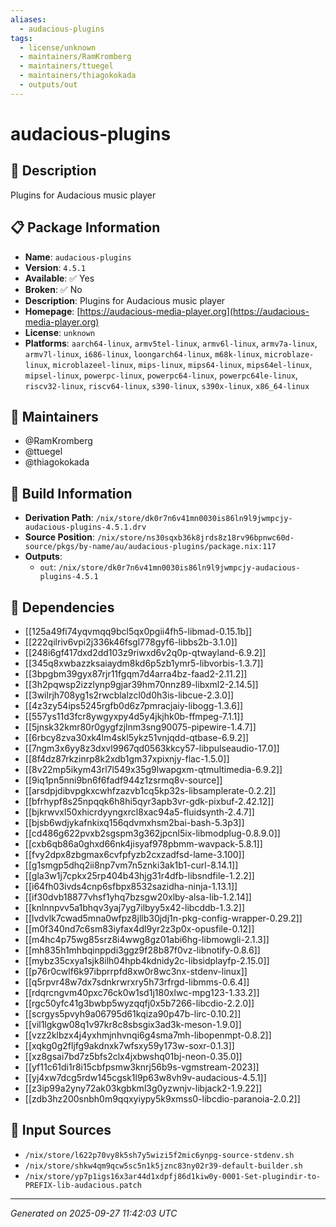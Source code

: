 ```yaml
---
aliases:
  - audacious-plugins
tags:
  - license/unknown
  - maintainers/RamKromberg
  - maintainers/ttuegel
  - maintainers/thiagokokada
  - outputs/out
---
```


# audacious-plugins

## 📝 Description

Plugins for Audacious music player

## 📋 Package Information

- **Name**: `audacious-plugins`
- **Version**: `4.5.1`
- **Available**: ✅ Yes
- **Broken**: ✅ No
- **Description**: Plugins for Audacious music player
- **Homepage**: [https://audacious-media-player.org](https://audacious-media-player.org)
- **License**: `unknown`
- **Platforms**: `aarch64-linux`, `armv5tel-linux`, `armv6l-linux`, `armv7a-linux`, `armv7l-linux`, `i686-linux`, `loongarch64-linux`, `m68k-linux`, `microblaze-linux`, `microblazeel-linux`, `mips-linux`, `mips64-linux`, `mips64el-linux`, `mipsel-linux`, `powerpc-linux`, `powerpc64-linux`, `powerpc64le-linux`, `riscv32-linux`, `riscv64-linux`, `s390-linux`, `s390x-linux`, `x86_64-linux`
## 👥 Maintainers

- @RamKromberg
- @ttuegel
- @thiagokokada


## 🔧 Build Information

- **Derivation Path**: `/nix/store/dk0r7n6v41mn0030is86ln9l9jwmpcjy-audacious-plugins-4.5.1.drv`
- **Source Position**: `/nix/store/ns30sqxb36k8jrds8z18rv96bpnwc60d-source/pkgs/by-name/au/audacious-plugins/package.nix:117`
- **Outputs**:
  - `out`:  `/nix/store/dk0r7n6v41mn0030is86ln9l9jwmpcjy-audacious-plugins-4.5.1`

## 🔗 Dependencies

- [[125a49fi74yqvmqq9bcl5qx0pgii4fh5-libmad-0.15.1b]]
- [[222qilriv6vpi2j336k46fsgl778gyf6-libbs2b-3.1.0]]
- [[248i6gf417dxd2dd103z9riwxd6v2q0p-qtwayland-6.9.2]]
- [[345q8xwbazzksaiaydm8kd6p5zb1ymr5-libvorbis-1.3.7]]
- [[3bpgbm39gyx87rjr11fgqm7d4arra4bz-faad2-2.11.2]]
- [[3h2pqwsp2izzlynp9gjar39hm70nnz89-libxml2-2.14.5]]
- [[3wilrjh708yg1s2rwcblalzcl0d0h3is-libcue-2.3.0]]
- [[4z3zy54ips5245rgfb0d6z7pmracjaiy-libogg-1.3.6]]
- [[557ys11d3fcr8ywgyxpy4d5y4jkjhk0b-ffmpeg-7.1.1]]
- [[5jnsk32kmr80r0gygfzjlnm3sng90075-pipewire-1.4.7]]
- [[6rbcy8zva30xk4lm4skl5ykz51vnjqdd-qtbase-6.9.2]]
- [[7ngm3x6yy8z3dxvl9967qd0563kkcy57-libpulseaudio-17.0]]
- [[8f4dz87rkzinrp8k2xdb1gm37xpixnjy-flac-1.5.0]]
- [[8v22mp5ikym43rl7l549x35g9lwapgxm-qtmultimedia-6.9.2]]
- [[9iq1pn5nni9bn6f6fadf944z1zsrmq8v-source]]
- [[arsdpjdibvpgkxcwhfzazvb1cq5kp32s-libsamplerate-0.2.2]]
- [[bfrhypf8s25npqqk6h8hi5qyr3apb3vr-gdk-pixbuf-2.42.12]]
- [[bjkrwvxl50xhicrdyyngxrcl8xac94a5-fluidsynth-2.4.7]]
- [[bjsb6wdjykafnkixq156qdvmxhsm2bai-bash-5.3p3]]
- [[cd486g622pvxb2sgspm3g362jpcnl5ix-libmodplug-0.8.9.0]]
- [[cxb6qb86a0ghxd66nk4jisyaf978pbmm-wavpack-5.8.1]]
- [[fvy2dpx8zbgmax6cvfpfyzb2cxzadfsd-lame-3.100]]
- [[g1smgp5dhq2ii8np7vm7n5znki3ak1b1-curl-8.14.1]]
- [[gla3w1j7cpkx25rp404b43hjg31r4dfb-libsndfile-1.2.2]]
- [[i64fh03ivds4cnp6sfbpx8532sazidha-ninja-1.13.1]]
- [[if30dvb18877vhsf1yhq7bzsgw20xlby-alsa-lib-1.2.14]]
- [[knlnnpvv5a1bhqv3yaj7yg7ilbyy5x42-libcddb-1.3.2]]
- [[lvdvlk7cwad5mna0wfpz8jllb30jdj1n-pkg-config-wrapper-0.29.2]]
- [[m0f340nd7c6sm83iyfax4dl9yr2z3p0x-opusfile-0.12]]
- [[m4hc4p75wg85srz8i4wwg8gz01abi6hg-libmowgli-2.1.3]]
- [[mh835h1mhbqinppdi3ggz9f28b87f0vz-libnotify-0.8.6]]
- [[mybz35cxya1sjk8ilh04hpb4kdnidy2c-libsidplayfp-2.15.0]]
- [[p76r0cwlf6k97ibprrpfd8xw0r8wc3nx-stdenv-linux]]
- [[q5rpvr48w7dx7sdnkrwrxry5h73rfrgd-libmms-0.6.4]]
- [[rdqrcngvm40pxc76ck0w1sd1j180xlwc-mpg123-1.33.2]]
- [[rgc50yfc41g3bwbp5wyzqqfj0x5b7266-libcdio-2.2.0]]
- [[scrgys5pvyh9a06795d61kqiza90p47b-lirc-0.10.2]]
- [[vil1lgkgw08q1v97kr8c8sbsgix3ad3k-meson-1.9.0]]
- [[vzz2klbzx4j4yxhmjnhvnqi6g4sma7mh-libopenmpt-0.8.2]]
- [[xqkg0g2fljfg9akdnxk7wfsxy59y173w-soxr-0.1.3]]
- [[xz8gsai7bd7z5bfs2clx4jxbwshq01bj-neon-0.35.0]]
- [[yf11c61di1r8i15cbfpsmw3knrj56b9s-vgmstream-2023]]
- [[yj4xw7dcg5rdw145cgsk1l9p63w8vh9v-audacious-4.5.1]]
- [[z3ip99a2yny72ak03kgbkml3g0yzwnjv-libjack2-1.9.22]]
- [[zdb3hz200snbh0m9qqxyiypy5k9xmss0-libcdio-paranoia-2.0.2]]

## 📁 Input Sources

- `/nix/store/l622p70vy8k5sh7y5wizi5f2mic6ynpg-source-stdenv.sh`
- `/nix/store/shkw4qm9qcw5sc5n1k5jznc83ny02r39-default-builder.sh`
- `/nix/store/yp7p1igs16x3ar44d1xdpfj86d1kiw0y-0001-Set-plugindir-to-PREFIX-lib-audacious.patch`

---
*Generated on 2025-09-27 11:42:03 UTC*
